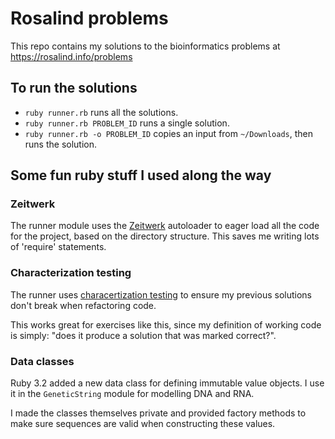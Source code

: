 # Rosalind problems

This repo contains my solutions to the bioinformatics problems at https://rosalind.info/problems

## To run the solutions

- `ruby runner.rb` runs all the solutions.
- `ruby runner.rb PROBLEM_ID` runs a single solution.
- `ruby runner.rb -o PROBLEM_ID` copies an input from `~/Downloads`, then runs the solution.

## Some fun ruby stuff I used along the way

### Zeitwerk

The runner module uses the [Zeitwerk](https://github.com/fxn/zeitwerk) autoloader to eager load all the code for the project, based on the directory structure. This saves me writing lots of 'require' statements.

### Characterization testing

The runner uses [characertization testing](https://en.wikipedia.org/wiki/Characterization_test) to ensure my previous solutions don't break when refactoring code.

This works great for exercises like this, since my definition of working code is simply: "does it produce a solution that was marked correct?".

### Data classes

Ruby 3.2 added a new data class for defining immutable value objects. I use it in the `GeneticString` module for modelling DNA and RNA.

I made the classes themselves private and provided factory methods to make sure sequences are valid when constructing these values.
